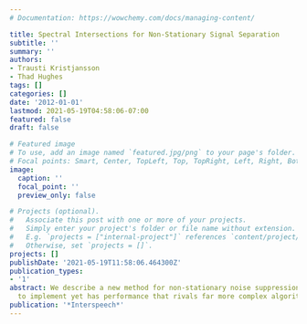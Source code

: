 ```yaml
---
# Documentation: https://wowchemy.com/docs/managing-content/

title: Spectral Intersections for Non-Stationary Signal Separation
subtitle: ''
summary: ''
authors:
- Trausti Kristjansson
- Thad Hughes
tags: []
categories: []
date: '2012-01-01'
lastmod: 2021-05-19T04:58:06-07:00
featured: false
draft: false

# Featured image
# To use, add an image named `featured.jpg/png` to your page's folder.
# Focal points: Smart, Center, TopLeft, Top, TopRight, Left, Right, BottomLeft, Bottom, BottomRight.
image:
  caption: ''
  focal_point: ''
  preview_only: false

# Projects (optional).
#   Associate this post with one or more of your projects.
#   Simply enter your project's folder or file name without extension.
#   E.g. `projects = ["internal-project"]` references `content/project/deep-learning/index.md`.
#   Otherwise, set `projects = []`.
projects: []
publishDate: '2021-05-19T11:58:06.464300Z'
publication_types:
- '1'
abstract: We describe a new method for non-stationary noise suppression that is simple
  to implement yet has performance that rivals far more complex algorithms.
publication: '*Interspeech*'
---
```

